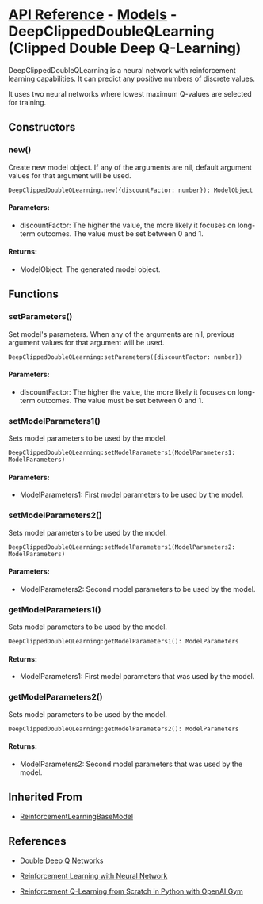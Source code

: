 # [API Reference](../../API.md) - [Models](../Models.md) - DeepClippedDoubleQLearning (Clipped Double Deep Q-Learning)

DeepClippedDoubleQLearning is a neural network with reinforcement learning capabilities. It can predict any positive numbers of discrete values.

It uses two neural networks where lowest maximum Q-values are selected for training.

## Constructors

### new()

Create new model object. If any of the arguments are nil, default argument values for that argument will be used.

```
DeepClippedDoubleQLearning.new({discountFactor: number}): ModelObject
```

#### Parameters:

* discountFactor: The higher the value, the more likely it focuses on long-term outcomes. The value must be set between 0 and 1.

#### Returns:

* ModelObject: The generated model object.

## Functions

### setParameters()

Set model's parameters. When any of the arguments are nil, previous argument values for that argument will be used.

```
DeepClippedDoubleQLearning:setParameters({discountFactor: number})
```

#### Parameters:

* discountFactor: The higher the value, the more likely it focuses on long-term outcomes. The value must be set between 0 and 1.

### setModelParameters1()

Sets model parameters to be used by the model.

```
DeepClippedDoubleQLearning:setModelParameters1(ModelParameters1: ModelParameters)
```

#### Parameters:

* ModelParameters1: First model parameters to be used by the model.

### setModelParameters2()

Sets model parameters to be used by the model.

```
DeepClippedDoubleQLearning:setModelParameters1(ModelParameters2: ModelParameters)
```

#### Parameters:

* ModelParameters2: Second model parameters to be used by the model.

### getModelParameters1()

Sets model parameters to be used by the model.

```
DeepClippedDoubleQLearning:getModelParameters1(): ModelParameters
```

#### Returns:

* ModelParameters1: First model parameters that was used by the model.

### getModelParameters2()

Sets model parameters to be used by the model.

```
DeepClippedDoubleQLearning:getModelParameters2(): ModelParameters
```

#### Returns:

* ModelParameters2: Second model parameters that was used by the model.

## Inherited From

* [ReinforcementLearningBaseModel](ReinforcementLearningBaseModel.md)

## References

* [Double Deep Q Networks](https://towardsdatascience.com/double-deep-q-networks-905dd8325412)

* [Reinforcement Learning with Neural Network](https://www.baeldung.com/cs/reinforcement-learning-neural-network)

* [Reinforcement Q-Learning from Scratch in Python with OpenAI Gym](https://www.learndatasci.com/tutorials/reinforcement-q-learning-scratch-python-openai-gym/)
